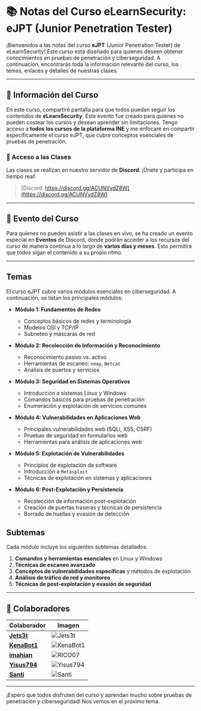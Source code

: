 
# 📚 Notas del Curso eLearnSecurity: eJPT (Junior Penetration Tester)

¡Bienvenidos a las notas del curso **eJPT** (Junior Penetration Tester) de eLearnSecurity! Este curso está diseñado para quienes deseen obtener conocimientos en pruebas de penetración y ciberseguridad. A continuación, encontrarás toda la información relevante del curso, los temas, enlaces y detalles de nuestras clases.

---

## 📅 Información del Curso

En este curso, compartiré pantalla para que todos puedan seguir los contenidos de **eLearnSecurity**. Este evento fue creado para quienes no pueden costear los cursos y desean aprender sin limitaciones. Tengo acceso a **todos los cursos de la plataforma INE** y me enfocaré en compartir específicamente el curso eJPT, que cubre conceptos esenciales de pruebas de penetración.

### 🔗 Acceso a las Clases
Las clases se realizan en nuestro servidor de **Discord**. ¡Únete y participa en tiempo real!

> [Discord: https://discord.gg/ACUNVvdZ8W](https://discord.gg/ACUNVvdZ8W)

---

## 🎉 Evento del Curso
Para quienes no pueden asistir a las clases en vivo, se ha creado un evento especial en **Eventos** de Discord, donde podrán acceder a los recursos del curso de manera continua a lo largo de **varios días y meses**. Esto permitirá que todos sigan el contenido a su propio ritmo.

---

## Temas

El curso eJPT cubre varios módulos esenciales en ciberseguridad. A continuación, se listan los principales módulos:

- **Módulo 1: Fundamentos de Redes**
  - Conceptos básicos de redes y terminología
  - Modelos OSI y TCP/IP
  - Subneteo y máscaras de red

- **Módulo 2: Recolección de Información y Reconocimiento**
  - Reconocimiento pasivo vs. activo
  - Herramientas de escaneo: `nmap`, `Netcat`
  - Análisis de puertos y servicios

- **Módulo 3: Seguridad en Sistemas Operativos**
  - Introducción a sistemas Linux y Windows
  - Comandos básicos para pruebas de penetración
  - Enumeración y explotación de servicios comunes

- **Módulo 4: Vulnerabilidades en Aplicaciones Web**
  - Principales vulnerabilidades web (SQLi, XSS, CSRF)
  - Pruebas de seguridad en formularios web
  - Herramientas para análisis de aplicaciones web

- **Módulo 5: Explotación de Vulnerabilidades**
  - Principios de explotación de software
  - Introducción a `Metasploit`
  - Técnicas de explotación en sistemas y aplicaciones

- **Módulo 6: Post-Explotación y Persistencia**
  - Recolección de información post-explotación
  - Creación de puertas traseras y técnicas de persistencia
  - Borrado de huellas y evasión de detección

## Subtemas

Cada módulo incluye los siguientes subtemas detallados:

1. **Comandos y herramientas esenciales** en Linux y Windows
2. **Técnicas de escaneo avanzado**
3. **Conceptos de vulnerabilidades específicas** y métodos de explotación
4. **Análisis de tráfico de red y monitoreo**
5. **Técnicas de post-explotación y evasión de seguridad**

---

## 🤝 Colaboradores

| Colaborador   | Imagen |
|---------------|--------|
| [**Jets3t**](https://github.com/dYNAM0x)  | ![Jets3t](https://github.com/dYNAM0x.png?size=100) |
| [**KenaBot1**](https://github.com/SLAYER-CODE) | ![KenaBot1](https://github.com/SLAYER-CODE.png?size=100) |
| [**imahian**](https://github.com/Imahian) | ![RICO07](https://github.com/Imahian.png?size=100) |
| [**Yisus794**](https://github.com/yisus794) | ![Yisus794](https://github.com/yisus794.png?size=100) |
| [**Santi**](https://github.com/Santiagosmb18) | ![Santi](https://github.com/Santiagosmb18.png?size=100) |

---

¡Espero que todos disfruten del curso y aprendan mucho sobre pruebas de penetración y ciberseguridad! Nos vemos en el próximo tema.
